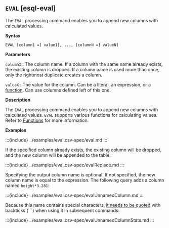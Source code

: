 ## `EVAL` [esql-eval]

The `EVAL` processing command enables you to append new columns with calculated
values.

**Syntax**

```esql
EVAL [column1 =] value1[, ..., [columnN =] valueN]
```

**Parameters**

`columnX`
:   The column name.
    If a column with the same name already exists, the existing column is dropped.
    If a column name is used more than once, only the rightmost duplicate creates a column.

`valueX`
:   The value for the column. Can be a literal, an expression, or a
    [function](/reference/query-languages/esql/esql-functions-operators.md#esql-functions).
    Can use columns defined left of this one.

**Description**

The `EVAL` processing command enables you to append new columns with calculated
values. `EVAL` supports various functions for calculating values. Refer to
[Functions](/reference/query-languages/esql/esql-functions-operators.md#esql-functions) for more information.

**Examples**

:::{include} ../examples/eval.csv-spec/eval.md
:::

If the specified column already exists, the existing column will be dropped, and
the new column will be appended to the table:

:::{include} ../examples/eval.csv-spec/evalReplace.md
:::

Specifying the output column name is optional. If not specified, the new column
name is equal to the expression. The following query adds a column named
`height*3.281`:

:::{include} ../examples/eval.csv-spec/evalUnnamedColumn.md
:::

Because this name contains special characters,
[it needs to be quoted](/reference/query-languages/esql/esql-syntax.md#esql-identifiers)
with backticks (```) when using it in subsequent commands:

:::{include} ../examples/eval.csv-spec/evalUnnamedColumnStats.md
:::
